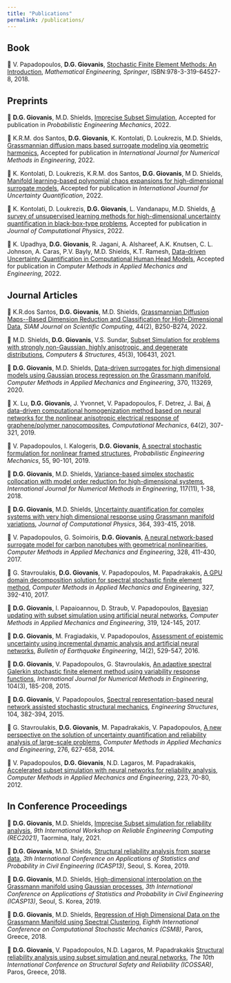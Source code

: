 ```yaml
---
title: "Publications"
permalink: /publications/
---
```


## Book
:pushpin: V. Papadopoulos,  **D.G. Giovanis**,  [Stochastic Finite Element Methods: An Introduction](https://doi.org/10.1007/978-3-319-64528-5), <i>Mathematical Engineering, Springer</i>, ISBN:978-3-319-64527-8, 2018.<br/>

## Preprints

:pushpin: **D.G. Giovanis**, M.D. Shields, [Imprecise Subset Simulation](https://arxiv.org/pdf/2110.11955.pdf), Accepted for publication in <i>Probabilistic Engineering Mechanics</i>, 2022.<br/>

:pushpin: K.R.M. dos Santos, **D.G. Giovanis**, K. Kontolati, D. Loukrezis, M.D. Shields, [Grassmannian diffusion maps based surrogate modeling via geometric harmonics](https://arxiv.org/pdf/2109.13805.pdf), Accepted for publication in <i>International Journal for Numerical Methods in Engineering</i>, 2022.<br/>

:pushpin: K. Kontolati, D. Loukrezis, K.R.M. dos Santos, **D.G. Giovanis**, M D. Shields, [Manifold learning-based polynomial chaos expansions for high-dimensional surrogate models](https://arxiv.org/pdf/2107.09814.pdf), Accepted for publication in <i>International Journal for Uncertainty Quantification</i>, 2022.<br/>

:pushpin: K. Kontolati, D. Loukrezis, **D.G. Giovanis**, L. Vandanapu, M.D. Shields, [A survey of unsupervised learning methods for high-dimensional uncertainty quantification in black-box-type problems](https://arxiv.org/abs/2202.04648), Accepted for publication in <i>Journal of Computational Physics</i>, 2022.<br/>

:pushpin: K. Upadhya,  **D.G. Giovanis**, R. Jagani, A. Alshareef, A.K. Knutsen, C. L. Johnson, A. Caras, P.V. Bayly, M.D. Shields, K.T. Ramesh, [Data-driven Uncertainty Quantification in Computational Human Head Models](https://arxiv.org/pdf/2110.15553.pdf), Accepted for publication in <i>Computer Methods in Applied Mechanics and Engineering</i>, 2022.<br/>

## Journal Articles


:pushpin: K.R.dos Santos, **D.G. Giovanis**, M.D. Shields, [Grassmannian Diffusion Maps--Based Dimension Reduction and Classification for High-Dimensional Data](https://doi.org/10.1137/20M137001X), <i>SIAM Journal on Scientific Computing</i>, 44(2), B250-B274, 2022.<br/>

:pushpin: M.D. Shields, **D.G. Giovanis**, V.S. Sundar, [Subset Simulation for problems with strongly non-Gaussian, highly anisotropic, and degenerate distributions](https://doi.org/10.1016/j.compstruc.2020.106431), <i>Computers & Structures</i>, 45(3), 106431, 2021.<br/>

:pushpin: **D.G. Giovanis**, M.D. Shields, [Data-driven surrogates for high dimensional models using Gaussian process regression on the Grassmann manifold](https://doi.org/10.1016/j.cma.2020.113269), <i>Computer Methods in Applied Mechanics and Engineering</i>, 370, 113269, 2020.<br/>

:pushpin: X. Lu, **D.G. Giovanis**, J. Yvonnet, V. Papadopoulos, F. Detrez, J. Bai, [A data-driven computational homogenization method based on neural networks for the nonlinear anisotropic electrical response of graphene/polymer nanocomposites](https://doi.org/10.1007/s00466-018-1643-0), <i>Computational Mechanics</i>, 64(2), 307-321, 2019.<br/>

:pushpin: V. Papadopoulos, I. Kalogeris, **D.G. Giovanis**, [A spectral stochastic formulation for nonlinear framed structures](https://doi.org/10.1016/j.probengmech.2018.11.002), <i>Probabilistic Engineering Mechanics</i>, 55, 90-101, 2019.<br/>

:pushpin: **D.G. Giovanis**, M.D. Shields, [Variance-based simplex stochastic collocation with model order reduction for high-dimensional systems](https://doi.org/10.1002/nme.5992), <i>International Journal for Numerical Methods in Engineering</i>, 117(11), 1-38, 2018.<br/>

:pushpin: **D.G. Giovanis**, M.D. Shields, [Uncertainty quantification for complex systems with very high dimensional response using Grassmann manifold variations](https://doi.org/10.1016/j.jcp.2018.03.009), <i>Journal of Computational Physics</i>, 364, 393-415, 2018.<br/>

:pushpin: V. Papadopoulos, G. Soimoiris, **D.G. Giovanis**,  [A neural network-based surrogate model for carbon nanotubes with geometrical nonlinearities](https://doi.org/10.1016/j.cma.2017.09.010), <i>Computer Methods in Applied Mechanics and Engineering</i>, 328, 411-430, 2017.<br/>

:pushpin: G. Stavroulakis, **D.G. Giovanis**, V. Papadopoulos, M. Papadrakakis, [A GPU domain decomposition solution for spectral stochastic finite element method](https://doi.org/10.1016/j.cma.2017.08.042), <i>Computer Methods in Applied Mechanics and Engineering</i>, 327, 392-410, 2017.<br/>

:pushpin: **D.G. Giovanis**, I. Papaioannou, D. Straub, V. Papadopoulos, [Bayesian updating with subset simulation using artificial neural networks](https://doi.org/10.1016/j.cma.2017.02.025), <i>Computer Methods in Applied Mechanics and Engineering</i>, 319, 124-145, 2017.<br/>

:pushpin: **D.G. Giovanis**, M. Fragiadakis, V. Papadopoulos, [Assessment of epistemic uncertainty using incremental dynamic analysis and artificial neural networks](https://doi.org/10.1007/s10518-015-9838-7), <i>Bulletin of Earthquake Engineering</i>, 14(2), 529-547, 2016.<br/>

:pushpin: **D.G. Giovanis**, V. Papadopoulos, G. Stavroulakis, [An adaptive spectral Galerkin stochastic finite element method using variability response functions](https://doi.org/10.1002/nme.4926), <i>International Journal for Numerical Methods in Engineering</i>, 104(3), 185-208, 2015.<br/>

:pushpin: **D.G. Giovanis**, V. Papadopoulos, [Spectral representation-based neural network assisted stochastic structural mechanics](https://doi.org/10.1016/j.engstruct.2014.11.044), <i>Engineering Structures</i>, 104, 382-394, 2015.<br/>

:pushpin: G. Stavroulakis, **D.G. Giovanis**, M. Papadrakakis, V. Papadopoulos, [A new perspective on the solution of uncertainty quantification and reliability analysis of large-scale problems](https://doi.org/10.1016/j.cma.2014.03.009), <i>Computer Methods in Applied Mechanics and Engineering</i>, 276, 627-658, 2014.<br/>

:pushpin: V. Papadopoulos, **D.G. Giovanis**, N.D. Lagaros, M. Papadrakakis, [Accelerated subset simulation with neural networks for reliability analysis](https://doi.org/10.1016/j.cma.2012.02.013), <i>Computer Methods in Applied Mechanics and Engineering</i>, 223, 70-80, 2012.<br/>

## In Conference Proceedings

:pushpin: **D.G. Giovanis**, M.D. Shields, [Imprecise Subset simulation for reliability analysis](http://ww2new.unime.it/REC2021/proceedings/REC2021_Proceedings.pdf), <i>9th International Workshop on Reliable Engineering Computing (REC2021)</i>, Taormina, Italy, 2021.<br/>

:pushpin: **D.G. Giovanis**, M.D. Shields, [Structural reliability analysis from sparse data](https://doi.org/10.22725/ICASP13.195), <i>3th International Conference on Applications of Statistics and Probability in Civil Engineering (ICASP13)</i>, Seoul, S. Korea, 2019.<br/>

:pushpin: **D.G. Giovanis**, M.D. Shields,  [High-dimensional interpolation on the Grassmann manifold using Gaussian processes](https://doi.org/10.22725/ICASP13.197), <i>3th International Conference on Applications of Statistics and Probability in Civil Engineering (ICASP13)</i>, Seoul, S. Korea, 2019.<br/>

:pushpin: **D.G. Giovanis**, M.D. Shields,  [Regression of High Dimensional Data on the Grassmann Manifold using Spectral Clustering](http://rpsonline.com.sg/proceedings/9789811127236/html/25.xml), <i>Eighth International Conference on Computational Stochastic Mechanics (CSM8)</i>, Paros, Greece, 2018.<br/>

:pushpin: **D.G. Giovanis**, V. Papadopoulos, N.D. Lagaros, M. Papadrakakis  [Structural reliability analysis using subset simulation and neural networks](https://www.amazon.com/Reliability-Structures-Infrastructures-Engineering-Systems/dp/0415475570), <i>The 10th International Conference on Structural Safety and Reliability (ICOSSAR)</i>, Paros, Greece, 2018.<br/>

